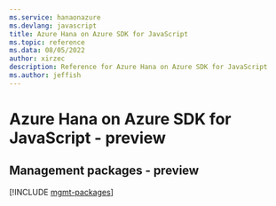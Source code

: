 ```yaml
---
ms.service: hanaonazure
ms.devlang: javascript
title: Azure Hana on Azure SDK for JavaScript
ms.topic: reference
ms.data: 08/05/2022
author: xirzec
description: Reference for Azure Hana on Azure SDK for JavaScript
ms.author: jeffish
---
```

# Azure Hana on Azure SDK for JavaScript - preview

## Management packages - preview
[!INCLUDE [mgmt-packages](hana-on-azure-mgmt-index.md)]